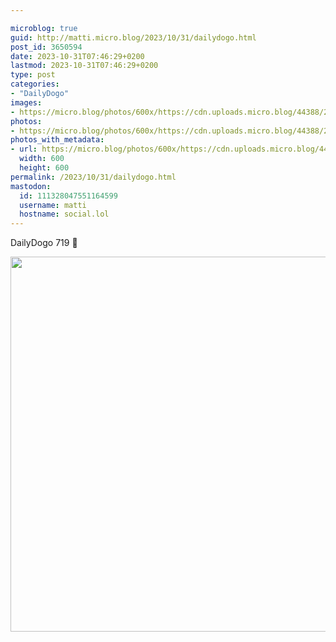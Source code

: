 ```yaml
---

microblog: true
guid: http://matti.micro.blog/2023/10/31/dailydogo.html
post_id: 3650594
date: 2023-10-31T07:46:29+0200
lastmod: 2023-10-31T07:46:29+0200
type: post
categories:
- "DailyDogo"
images:
- https://micro.blog/photos/600x/https://cdn.uploads.micro.blog/44388/2023/ee0e85fc464e43b18ea5fd4a8f1eca84.jpg
photos:
- https://micro.blog/photos/600x/https://cdn.uploads.micro.blog/44388/2023/ee0e85fc464e43b18ea5fd4a8f1eca84.jpg
photos_with_metadata:
- url: https://micro.blog/photos/600x/https://cdn.uploads.micro.blog/44388/2023/ee0e85fc464e43b18ea5fd4a8f1eca84.jpg
  width: 600
  height: 600
permalink: /2023/10/31/dailydogo.html
mastodon:
  id: 111328047551164599
  username: matti
  hostname: social.lol
---
```

DailyDogo 719 🐶

<img src="https://micro.blog/photos/600x/https://blog.martin-haehnel.de/uploads/2023/ee0e85fc464e43b18ea5fd4a8f1eca84.jpg" width="600" height="600" alt="" />
